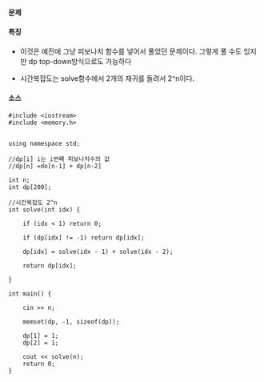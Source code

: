 #### 문제

#### 특징

- 이것은 예전에 그냥 피보나치 함수를 넣어서 풀었던 문제이다. 그렇게 풀 수도 있지만 dp top-down방식으로도 가능하다 

- 시간복잡도는 solve함수에서 2개의 재귀를 돌려서 2^n이다.

#### 소스
````
#include <iostream>
#include <memory.h>


using namespace std;

//dp[i] i는 i번째 피보나치수의 값
//dp[n] =do[n-1] + dp[n-2] 

int n;
int dp[200];

//시간복잡도 2^n 
int solve(int idx) {

	if (idx < 1) return 0;

	if (dp[idx] != -1) return dp[idx];

	dp[idx] = solve(idx - 1) + solve(idx - 2);

	return dp[idx];

}

int main() {

	cin >> n;

	memset(dp, -1, sizeof(dp));

	dp[1] = 1;
	dp[2] = 1;

	cout << solve(n);
	return 0;
}
````